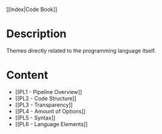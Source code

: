 [[index|Code Book]]
# Description

Themes directly related to the programming language itself.
# Content

- [[PL1 - Pipeline Overview]]
- [[PL2 - Code Structure]]
- [[PL3 - Transparency]]
- [[PL4 - Amount of Options]]
- [[PL5 - Syntax]]
- [[PL6 - Language Elements]]